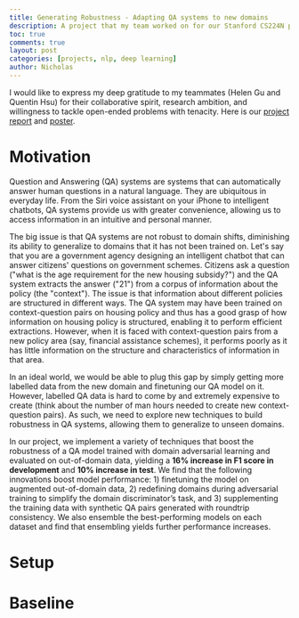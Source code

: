 ```yaml
---
title: Generating Robustness - Adapting QA systems to new domains
description: A project that my team worked on for our Stanford CS224N project. We implement a variety of techniques that boost the robustness of a QA model trained with domain adversarial learning and evaluated on out-of-domain data, yielding a 16% increase in F1 score in development and 10% increase in test.
toc: true
comments: true
layout: post
categories: [projects, nlp, deep learning]
author: Nicholas
---
```


I would like to express my deep gratitude to my teammates (Helen Gu and Quentin Hsu) for their collaborative spirit, research ambition, and willingness to tackle open-ended problems
with tenacity. Here is our
<a href="https://drive.google.com/file/d/1-cleNk6Auyrk2rEEW7fBM30FPiLhYORX/view?usp=sharing">project report</a>
and <a href="https://drive.google.com/file/d/1qyAD_KEot7g21jRoFcN6Val0RHBb_1Z1/view?usp=sharing">poster</a>.

# Motivation
Question and Answering (QA) systems are systems that can automatically answer human questions in a natural language.
They are ubiquitous in everyday life. From the Siri voice assistant on your iPhone to intelligent chatbots, QA systems provide us with
greater convenience, allowing us to access information in an intuitive and personal manner.

The big issue is that QA systems are not robust to domain shifts, diminishing its ability to generalize to domains that it has not been trained on. Let's say that you are a government agency designing an intelligent chatbot that can answer citizens'
questions on government schemes. Citizens ask a question ("what is the age requirement for the new housing subsidy?") and the QA system extracts the answer ("21") from a corpus of information
about the policy (the "context"). The issue is that information about different policies are structured in different ways. The QA system may have been trained on context-question
pairs on housing policy and thus has a good grasp of how information on housing policy is structured, enabling it to perform efficient extractions. However, when it is faced with
context-question pairs from a new policy area (say, financial assistance schemes), it performs poorly as it has little information on the structure and characteristics of information
in that area.

In an ideal world, we would be able to plug this gap by simply getting more labelled data from the new domain and finetuning our QA model on it. However, labelled QA data
is hard to come by and extremely expensive to create (think about the number of man hours needed to create new context-question pairs). As such, we need to explore new techniques
to build robustness in QA systems, allowing them to generalize to unseen domains.

In our project, we implement a variety of techniques that boost the robustness of a QA model trained with domain adversarial learning and evaluated on out-of-domain data, yielding a **16% increase in F1 score in development** and **10% increase in test**. We find that the following innovations boost model performance: 1) finetuning the model on augmented out-of-domain data, 2) redefining domains during adversarial training to simplify the domain discriminator’s task, and 3) supplementing the training data with synthetic QA pairs generated with roundtrip consistency. We also ensemble the best-performing models on each dataset and find that ensembling yields further performance increases.

# Setup

# Baseline

